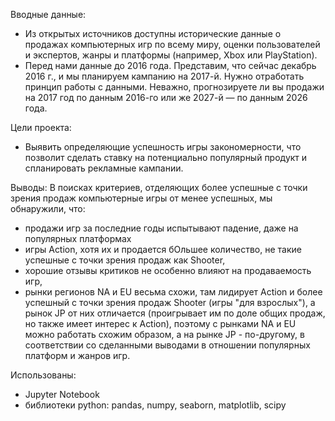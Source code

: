 Вводные данные: 
- Из открытых источников доступны исторические данные о продажах компьютерных игр по всему миру, оценки пользователей и экспертов, жанры и платформы (например, Xbox или PlayStation). 
- Перед нами данные до 2016 года. Представим, что сейчас декабрь 2016 г., и мы планируем кампанию на 2017-й. Нужно отработать принцип работы с данными. Неважно, прогнозируете ли вы продажи на 2017 год по данным 2016-го или же 2027-й — по данным 2026 года.

Цели проекта: 
- Выявить определяющие успешность игры закономерности, что позволит сделать ставку на потенциально популярный продукт и спланировать рекламные кампании.

Выводы: 
В поисках критериев, отделяющих более успешные с точки зрения продаж компьютерные игры от менее успешных, мы обнаружили, что:
- продажи игр за последние годы испытывают падение, даже на популярных платформах
- игры Action, хотя их и продается бОльшее количество, не такие успешные с точки зрения продаж как Shooter,
- хорошие отзывы критиков не особенно влияют на продаваемость игр,
- рынки регионов NA и EU весьма схожи, там лидирует Action и более успешный с точки зрения продаж Shooter (игры "для взрослых"), а рынок JP от них отличается (проигрывает им по доле общих продаж, но также имеет интерес к Action), поэтому с рынками NA и EU можно работать схожим образом, а на рынке JP - по-другому, в соответствии со сделанными выводами в отношении популярных платформ и жанров игр.

Использованы: 
- Jupyter Notebook
- библиотеки python: pandas, numpy, seaborn, matplotlib, scipy